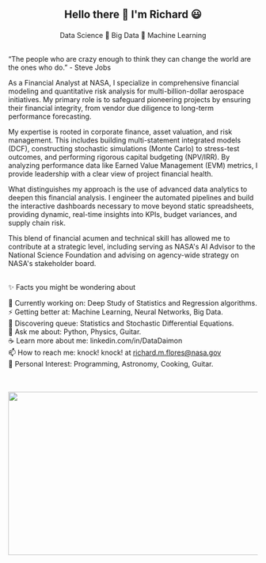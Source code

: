 <h2> <p align="center"> Hello there 👋 I'm Richard 😃 </h2>
                                   
<p align="center">    
  Data Science 🌱 Big Data 🌱 Machine Learning
</p>
   
<br>
“The people who are crazy enough to think they can change the world are the ones who do.” - Steve Jobs<br>

As a Financial Analyst at NASA, I specialize in comprehensive financial modeling and quantitative risk analysis for multi-billion-dollar aerospace initiatives. My primary role is to safeguard pioneering projects by ensuring their financial integrity, from vendor due diligence to long-term performance forecasting.<br>

My expertise is rooted in corporate finance, asset valuation, and risk management. This includes building multi-statement integrated models (DCF), constructing stochastic simulations (Monte Carlo) to stress-test outcomes, and performing rigorous capital budgeting (NPV/IRR). By analyzing performance data like Earned Value Management (EVM) metrics, I provide leadership with a clear view of project financial health. <br>

What distinguishes my approach is the use of advanced data analytics to deepen this financial analysis. I engineer the automated pipelines and build the interactive dashboards necessary to move beyond static spreadsheets, providing dynamic, real-time insights into KPIs, budget variances, and supply chain risk.<br>

This blend of financial acumen and technical skill has allowed me to contribute at a strategic level, including serving as NASA's AI Advisor to the National Science Foundation and advising on agency-wide strategy on NASA's stakeholder board. <br><br>   


✨ Facts you might be wondering about <br>      

🔭 Currently working on: Deep Study of Statistics and Regression algorithms. <br> 
⚡ Getting better at: Machine Learning, Neural Networks, Big Data. <br>
🌱 Discovering queue: Statistics and Stochastic Differential Equations. <br>
💬 Ask me about: Python, Physics, Guitar. <br>
☕ Learn more about me: linkedin.com/in/DataDaimon<br>
📫 How to reach me: knock! knock! at richard.m.flores@nasa.gov <br>
💜 Personal Interest: Programming, Astronomy, Cooking, Guitar. <br><br><br>

<p align="center">
  <img width="620" height="330" src="https://i.pinimg.com/736x/6c/b8/31/6cb83132a48d7d924c601d52689b254a--cool-gadgets-super.jpg">
</p><br><br>

<!--
**RickOrTreat/RickOrTreat** is a ✨ _special_ ✨ repository because its `README.md` (this file) appears on your GitHub profile.

Here are some ideas to get you started:

- 🔭 I’m currently working on ...
- 🌱 I’m currently learning ...
- 👯 I’m looking to collaborate on ...
- 🤔 I’m looking for help with ...
- 💬 Ask me about ...
- 📫 How to reach me: ...
- 😄 Pronouns: ...
- ⚡ Fun fact: ...
-->
